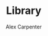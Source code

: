 ---
title: "Library"
github: https://github.com/alexcarpenter/library-jekyll-theme
demo: http://alexcarpenter.me/library-jekyll-theme/
author: Alex Carpenter
ssg:
  - Jekyll
cms:
  - No Cms
---